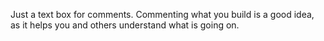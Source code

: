 
[comment]: # (UtilsCanvasModule)
Just a text box for comments. Commenting what you build is a good idea, as it helps you and others understand what is going on.